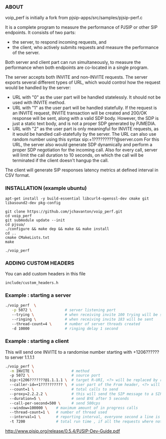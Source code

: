 ### ABOUT
voip_perf is initially a fork from pjsip-apps/src/samples/pjsip-perf.c

It is a complete program to measure the
 performance of PJSIP or other SIP endpoints. It consists of two
 parts:
   - the server, to respond incoming requests, and
   - the client, who actively submits requests and measure the
      performance of the server.

 Both server and client part can run simultaneously, to measure the
 performance when both endpoints are co-located in a single program.

 The server accepts both INVITE and non-INVITE requests.
 The server exports several different types of URL, which would
 control how the request would be handled by the server:
 *  URL with "0" as the user part will be handled statelessly.
     It should not be used with INVITE method.
 *  URL with "1" as the user part will be handled statefully.
     If the request is an INVITE request, INVITE transaction will
     be created and 200/OK response will be sent, along with a valid
     SDP body. However, the SDP is just a static text body, and
     is not a proper SDP generated by PJMEDIA.
 *  URL with "2" as the user part is only meaningful for INVITE
     requests, as it would be handled call-statefully by the
     server. The URL can also use random number using 
     this syntax sip:+1??????????@server.com
     For this URL, the server also would generate SDP dynamically
     and perform a proper SDP negotiation for the incoming call.
     Also for every call, server will limit the call duration to
     10 seconds, on which the call will be terminated if the client
     doesn't hangup the call.

 The client will generate SIP responses latency metrics at defined interval in CSV format.


### INSTALLATION (example ubuntu)

```
apt-get install -y build-essential libcurl4-openssl-dev cmake git libasound2-dev pkg-config

git clone https://github.com/jchavanton/voip_perf.git
cd voip_perf
git submodule update --init
cd pjsua/
./configure && make dep && make && make install
cd ..
cmake CMakeLists.txt
make

./voip_perf
```

### ADDING CUSTOM HEADERS

You can add custom headers in this file
```
include/custom_headers.h
```

### Example : starting a server

```bash
./voip_perf  \
   -p 5072 \               # server listening port
   --trying \              # when receiving invite 100 trying will be send
   --ringing \             # when receiving invite 183 will be sent
   --thread-count=4 \      # number of server threads created
   -d 10000                # ringing delay 1 second

```

### Example : starting a client

This will send one INVITE to a randomise number starting with +1206?????? to server 1.1.1.1

```bash
./voip_perf \
  -m INVITE \                 # method
  -p 5072 \                   # source port
  sip:+1206???????@1.1.1.1 \  # target R-URI, <?> will be replaced by random digit
  --caller-id=+1?????????? \  # user part of the From header, <?> will be replaced by random digit
  --count=1 \                 # total calls to send
  --proxy=2.2.2.2 \           # this will send the SIP message to a SIP proxy instead of the host in R-URI
  --duration=5 \              # send BYE after 5 seconds
  --call-per-second=500 \     # send 500cps
  --window=100000 \    # maximum amount of in progress calls
  --thread-count=1 \   # number of thread used
  --interval=1 \       # reporting interval, everyone second a line is added to voip_perf_stats.log with latency metrics
  -t 7200              # total run time , if all the requests where not send, voip_perf will stop and report scnenario timeout
```


http://www.pjsip.org/release/0.5.4/PJSIP-Dev-Guide.pdf
